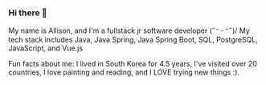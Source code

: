 ### Hi there 👋

<!--
**allisonrene1/allisonrene1** is a ✨ _special_ ✨ repository because its `README.md` (this file) appears on your GitHub profile.

Here are some ideas to get you started:

- 🔭 I’m currently working on ...
- 🌱 I’m currently learning ...
- 👯 I’m looking to collaborate on ...
- 🤔 I’m looking for help with ...
- 💬 Ask me about ...
- 📫 How to reach me: ...
- 😄 Pronouns: ...
- ⚡ Fun fact: ...
-->

My name is Allison, and I'm a fullstack jr software developer \(˶ᵔ ᵕ ᵔ˶)/
My tech stack includes Java, Java Spring, Java Spring Boot, SQL, PostgreSQL, JavaScript, and Vue.js

Fun facts about me: I lived in South Korea for 4.5 years, I've visited over 20 countries,
I love painting and reading, and I LOVE trying new things :).
